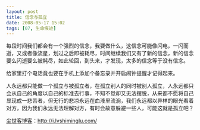 ```yaml
---
layout: post
title: 信念与孤立
date: 2008-05-17 15:02
tags: [07, 生命痕迹]
---
```

每段时间我们都会有一个强烈的信念，我要做什么，这信念可能像闪电，一闪而逝，又或者像流星，划过之后即被耗尽，时间继续我们又有了新的信念，新的信念要么闪逝要么被耗尽，如此轮回，到头来，才发现，太多的信念等于没有信念。

给家里打个电话竟也要在手机上添加个备忘录并开启闹钟提醒才记得起来。

人永远都只能做一个孤立与被孤立者，在孤立别人的同时被别人孤立，人永远都只会从自己的角度以自己的标准去行事，不知不觉却又无法摆脱，从来都不愿将自己显现成一悲苦者，但无行的悲凉永远在血液里流淌，我们永远都以异样的眼光看着对方，因为我们永远无法理解对方，有时会故意躲避一些人，可能这就是孤立吧？

<a href="http://i.lvshiminglu.com/">尘世客博客</a>：<a href="http://i.lvshiminglu.com/">http://i.lvshiminglu.com/</a>

